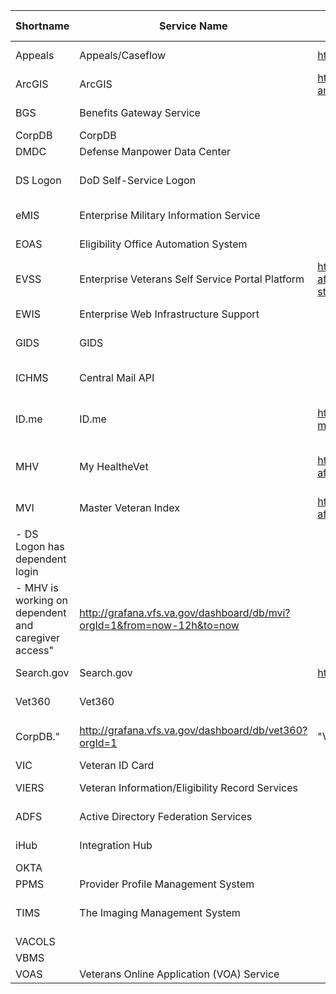 | Shortname                                           | Service Name                                                           | Outage/Maintenance                                                                                                                                                                                             | Contacts                                                                                                                                                           | Notes                                                                                                                                                                          | Monitoring                                                                                                           | Mailing Lists             | Alerting | Devops Docs                                                                                                                                                   | VFT Docs                                                                                                                                         | Products                                                         | 
|-----------------------------------------------------|------------------------------------------------------------------------|----------------------------------------------------------------------------------------------------------------------------------------------------------------------------------------------------------------|--------------------------------------------------------------------------------------------------------------------------------------------------------------------|--------------------------------------------------------------------------------------------------------------------------------------------------------------------------------|----------------------------------------------------------------------------------------------------------------------|---------------------------|----------|---------------------------------------------------------------------------------------------------------------------------------------------------------------|--------------------------------------------------------------------------------------------------------------------------------------------------|------------------------------------------------------------------| 
| Appeals                                             | Appeals/Caseflow                                                       | https://monitor.cf.ds.va.gov/                                                                                                                                                                                  |                                                                                                                                                                    |                                                                                                                                                                                | http://grafana.vfs.va.gov/dashboard/db/backend-service-report?orgId=1&var-service=AppealsStatus                      |                           |          | https://github.com/department-of-veterans-affairs/devops/blob/master/docs/External%20Service%20Integrations/Appeals.md#key-contacts                           |                                                                                                                                                  | "Appeals Status,Claims Status"                                   | 
| ArcGIS                                              | ArcGIS                                                                 | https://github.com/department-of-veterans-affairs/devops/blob/master/docs/External%20Service%20Integrations/ArcGIS.com.md#outage-status-and-maintenance-windows                                                | https://github.com/department-of-veterans-affairs/devops/blob/master/docs/External%20Service%20Integrations/ArcGIS.com.md#contacts                                 | API not dependent on slowness due to ArcGIS as this is used in a sync job                                                                                                      |                                                                                                                      |                           |          | https://github.com/department-of-veterans-affairs/devops/blob/master/docs/External%20Service%20Integrations/ArcGIS.com.md                                     |                                                                                                                                                  | Facility Locator                                                 | 
| BGS                                                 | Benefits Gateway Service                                               |                                                                                                                                                                                                                |                                                                                                                                                                    |                                                                                                                                                                                |                                                                                                                      |                           |          |                                                                                                                                                               | https://github.com/department-of-veterans-affairs/vets.gov-team/tree/master/Practice%20Areas/Engineering/Data#viers                              | "Letters,Claims Status"                                          | 
| CorpDB                                              | CorpDB                                                                 |                                                                                                                                                                                                                |                                                                                                                                                                    |                                                                                                                                                                                |                                                                                                                      |                           |          |                                                                                                                                                               |                                                                                                                                                  |                                                                  | 
| DMDC                                                | Defense Manpower Data Center                                           |                                                                                                                                                                                                                |                                                                                                                                                                    |                                                                                                                                                                                |                                                                                                                      |                           |          |                                                                                                                                                               |                                                                                                                                                  |                                                                  | 
| DS Logon                                            | DoD Self-Service Logon                                                 |                                                                                                                                                                                                                |                                                                                                                                                                    | Most common login type                                                                                                                                                         |                                                                                                                      |                           |          | https://github.com/department-of-veterans-affairs/devops/blob/master/docs/External%20Service%20Integrations/DS_logon.md#outage-status-and-maintenance-windows |                                                                                                                                                  |                                                                  | 
| eMIS                                                | Enterprise Military Information Service                                |                                                                                                                                                                                                                |                                                                                                                                                                    |                                                                                                                                                                                |                                                                                                                      |                           |          |                                                                                                                                                               | https://github.com/department-of-veterans-affairs/vets.gov-team/tree/master/Practice%20Areas/Engineering/Data#emis                               | "Veterans ID Card,User Profile,Login"                            | 
| EOAS                                                | Eligibility Office Automation System                                   |                                                                                                                                                                                                                | https://github.com/department-of-veterans-affairs/devops/blob/kfrz-patch-1/docs/External%20Service%20Integrations/Pre-Needs%20Burial.md#key-contacts               |                                                                                                                                                                                |                                                                                                                      |                           |          | https://github.com/department-of-veterans-affairs/devops/blob/kfrz-patch-1/docs/External%20Service%20Integrations/Pre-Needs%20Burial.md#key-contacts          | https://github.com/department-of-veterans-affairs/vets.gov-team/tree/master/Practice%20Areas/Engineering/Data#eoas                               | Pre-Needs Burial                                                 | 
| EVSS                                                | Enterprise Veterans Self Service Portal Platform                       | https://github.com/department-of-veterans-affairs/devops/blob/master/docs/External%20Service%20Integrations/Enterprise%20Veteran%20Self%20Service%20Portal%20Platform.md#outage-status-and-maintenance-windows |                                                                                                                                                                    |                                                                                                                                                                                | http://grafana.vfs.va.gov/dashboard/db/evss?orgId=1                                                                  |                           |          |                                                                                                                                                               | https://github.com/department-of-veterans-affairs/vets.gov-team/tree/master/Practice%20Areas/Engineering/Data#evss                               | "Claims Status,Appeals Status,Letters,Forms"                     | 
| EWIS                                                | Enterprise Web Infrastructure Support                                  |                                                                                                                                                                                                                | https://github.com/department-of-veterans-affairs/devops/blob/master/docs/External%20Service%20Integrations/EWIS.md#key-contacts                                   | More of a subsystem than a 3rd party service?                                                                                                                                  | http://grafana.vfs.va.gov/dashboard/db/vaec-connectivity?orgId=1                                                     |                           |          | https://github.com/department-of-veterans-affairs/devops/blob/master/docs/External%20Service%20Integrations/EWIS.md                                           | https://github.com/department-of-veterans-affairs/vets.gov-team/tree/master/Practice%20Areas/Engineering/Data#ewis                               | Teamsite                                                         | 
| GIDS                                                | GIDS                                                                   |                                                                                                                                                                                                                |                                                                                                                                                                    |                                                                                                                                                                                |                                                                                                                      |                           |          |                                                                                                                                                               |                                                                                                                                                  | GI Bill Comparison Tool                                          | 
| ICHMS                                               | Central Mail API                                                       |                                                                                                                                                                                                                |                                                                                                                                                                    |                                                                                                                                                                                | http://grafana.vfs.va.gov/dashboard/db/backend-service-report?orgId=1&var-service=CentralMail                        |                           |          | https://github.com/department-of-veterans-affairs/devops/blob/master/docs/External%20Service%20Integrations/Central%20Mail%20API%20-%20ICMHS.md               | https://github.com/department-of-veterans-affairs/vets.gov-team/tree/master/Practice%20Areas/Engineering/Data#central-mail-api                   | Forms                                                            | 
| ID.me                                               | ID.me                                                                  | https://github.com/department-of-veterans-affairs/devops/blob/master/docs/External%20Service%20Integrations/ID.me.md#outage-status-and-maintenance-windows                                                     | https://github.com/department-of-veterans-affairs/devops/blob/master/docs/External%20Service%20Integrations/ID.me.md#contacts                                      |                                                                                                                                                                                |                                                                                                                      |                           |          | https://github.com/department-of-veterans-affairs/devops/blob/master/docs/External%20Service%20Integrations/ID.me.md                                          |                                                                                                                                                  | "DS Logon Sign In,ID.me Sign In,User Profile"                    | 
| MHV                                                 | My HealtheVet                                                          | https://github.com/department-of-veterans-affairs/devops/blob/master/docs/External%20Service%20Integrations/My%20Healthe%20Vet.md#maintenance-windows                                                          | https://github.com/department-of-veterans-affairs/devops/blob/master/docs/External%20Service%20Integrations/My%20Healthe%20Vet.md#key-contacts                     |                                                                                                                                                                                | http://grafana.vfs.va.gov/dashboard/db/external-service-status?from=now-6h&to=now                                    |                           |          | https://github.com/department-of-veterans-affairs/devops/blob/master/docs/External%20Service%20Integrations/My%20Healthe%20Vet.md                             | https://github.com/department-of-veterans-affairs/vets.gov-team/tree/master/Practice%20Areas/Engineering/Data#mhv-api-gateway                    | "Letters,MHV Sign In,Prescriptions,Secure Messaging,Blue Button" | 
| MVI                                                 | Master Veteran Index                                                   | https://github.com/department-of-veterans-affairs/devops/blob/master/docs/External%20Service%20Integrations/Master%20Veterans%20Index.md#scheduled-down-times                                                  | https://github.com/department-of-veterans-affairs/devops/blob/master/docs/External%20Service%20Integrations/Master%20Veterans%20Index.md#contacts                  | "Contains mostly Vets                                                                                                                                                          |  some beneficiaries/dependents.                                                                                      |                           |          |                                                                                                                                                               |                                                                                                                                                  |                                                                  | 
|                                                     |                                                                        |                                                                                                                                                                                                                |                                                                                                                                                                    |                                                                                                                                                                                |                                                                                                                      |                           |          |                                                                                                                                                               |                                                                                                                                                  |                                                                  | 
| - DS Logon has dependent login                      |                                                                        |                                                                                                                                                                                                                |                                                                                                                                                                    |                                                                                                                                                                                |                                                                                                                      |                           |          |                                                                                                                                                               |                                                                                                                                                  |                                                                  | 
| - MHV is working on dependent and caregiver access" | http://grafana.vfs.va.gov/dashboard/db/mvi?orgId=1&from=now-12h&to=now |                                                                                                                                                                                                                |                                                                                                                                                                    | https://github.com/department-of-veterans-affairs/devops/blob/master/docs/External%20Service%20Integrations/Master%20Veterans%20Index.md                                       | https://github.com/department-of-veterans-affairs/vets.gov-team/tree/master/Practice%20Areas/Engineering/Data#mvi    |                           |          |                                                                                                                                                               |                                                                                                                                                  |                                                                  | 
| Search.gov                                          | Search.gov                                                             | https://github.com/department-of-veterans-affairs/devops/blob/master/docs/External%20Service%20Integrations/Search.gov.md#status-page                                                                          | https://github.com/department-of-veterans-affairs/devops/blob/master/docs/External%20Service%20Integrations/Search.gov.md#contacts                                 |                                                                                                                                                                                | http://grafana.vfs.va.gov/dashboard/db/search-gov?orgId=1                                                            |                           |          | https://github.com/department-of-veterans-affairs/devops/blob/master/docs/External%20Service%20Integrations/Search.gov.md                                     | https://github.com/department-of-veterans-affairs/vets.gov-team/tree/master/Practice%20Areas/Engineering/Data#searchgov                          | Search                                                           | 
| Vet360                                              | Vet360                                                                 |                                                                                                                                                                                                                | https://github.com/department-of-veterans-affairs/devops/blob/kfrz-patch-1/docs/External%20Service%20Integrations/Vet360.md#contacts                               | "Vet360 aims to be the golden record of contact information within the VA. It does this by coordinating communication and data persistence between the following backends: MVI |                                                                                                                      |                           |          |                                                                                                                                                               |                                                                                                                                                  |                                                                  | 
| CorpDB."                                            | http://grafana.vfs.va.gov/dashboard/db/vet360?orgId=1                  | "VET360PROD, VET360 PM"                                                                                                                                                                                        |                                                                                                                                                                    | https://github.com/department-of-veterans-affairs/devops/blob/kfrz-patch-1/docs/External%20Service%20Integrations/Vet360.md                                                    | https://github.com/department-of-veterans-affairs/vets.gov-team/tree/master/Practice%20Areas/Engineering/Data#vet360 | "User Profile,User Model" |          |                                                                                                                                                               |                                                                                                                                                  |                                                                  | 
| VIC                                                 | Veteran ID Card                                                        |                                                                                                                                                                                                                |                                                                                                                                                                    |                                                                                                                                                                                |                                                                                                                      |                           |          |                                                                                                                                                               |                                                                                                                                                  |                                                                  | 
| VIERS                                               | Veteran Information/Eligibility Record Services                        |                                                                                                                                                                                                                |                                                                                                                                                                    |                                                                                                                                                                                |                                                                                                                      |                           |          |                                                                                                                                                               | https://github.com/department-of-veterans-affairs/vets.gov-team/tree/master/Practice%20Areas/Engineering/Data#viers                              | "Veterans ID Card,Claims Status"                                 | 
| ADFS                                                | Active Directory Federation Services                                   |                                                                                                                                                                                                                | https://github.com/department-of-veterans-affairs/devops/blob/master/docs/External%20Service%20Integrations/Active%20Directory%20Federation%20Services.md#contacts |                                                                                                                                                                                |                                                                                                                      |                           |          | https://github.com/department-of-veterans-affairs/devops/blob/master/docs/External%20Service%20Integrations/Active%20Directory%20Federation%20Services.md     |                                                                                                                                                  |                                                                  | 
| iHub                                                | Integration Hub                                                        |                                                                                                                                                                                                                |                                                                                                                                                                    |                                                                                                                                                                                |                                                                                                                      |                           |          | https://github.com/department-of-veterans-affairs/devops/blob/kfrz-patch-1/docs/External%20Service%20Integrations/iHub.md                                     | https://github.com/department-of-veterans-affairs/vets.gov-team/tree/master/Practice%20Areas/Engineering/Data#ihub                               |                                                                  | 
| OKTA                                                |                                                                        |                                                                                                                                                                                                                |                                                                                                                                                                    |                                                                                                                                                                                |                                                                                                                      |                           |          |                                                                                                                                                               |                                                                                                                                                  |                                                                  | 
| PPMS                                                | Provider Profile Management System                                     |                                                                                                                                                                                                                |                                                                                                                                                                    |                                                                                                                                                                                |                                                                                                                      |                           |          |                                                                                                                                                               |                                                                                                                                                  |                                                                  | 
| TIMS                                                | The Imaging Management System                                          |                                                                                                                                                                                                                |                                                                                                                                                                    | Deprecated? VONAPP?                                                                                                                                                            |                                                                                                                      |                           |          | https://github.com/department-of-veterans-affairs/devops/blob/kfrz-patch-1/docs/External%20Service%20Integrations/The%20Imaging%20Management%20System.md      | https://github.com/department-of-veterans-affairs/vets.gov-team/tree/master/Practice%20Areas/Engineering/Data#the-imaging-management-system-tims |                                                                  | 
| VACOLS                                              |                                                                        |                                                                                                                                                                                                                |                                                                                                                                                                    |                                                                                                                                                                                |                                                                                                                      |                           |          |                                                                                                                                                               |                                                                                                                                                  |                                                                  | 
| VBMS                                                |                                                                        |                                                                                                                                                                                                                |                                                                                                                                                                    |                                                                                                                                                                                |                                                                                                                      |                           |          |                                                                                                                                                               |                                                                                                                                                  |                                                                  | 
| VOAS                                                | Veterans Online Application (VOA) Service                              |                                                                                                                                                                                                                |                                                                                                                                                                    |                                                                                                                                                                                |                                                                                                                      |                           |          |                                                                                                                                                               |                                                                                                                                                  |                                                                  | 
